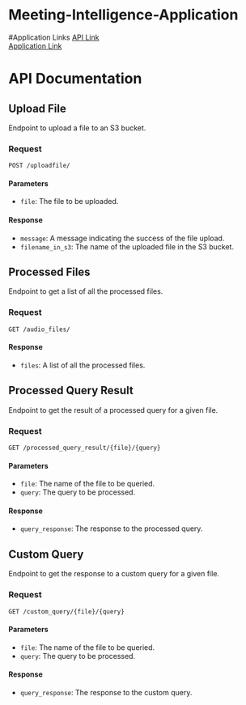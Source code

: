 # Meeting-Intelligence-Application


#Application Links 
[API Link](http://54.236.17.95:8000/docs) <br>
[Application Link](http://54.236.17.95:8081/) <br>

# API Documentation

## Upload File

Endpoint to upload a file to an S3 bucket.

### Request

`POST /uploadfile/`

#### Parameters

- `file`: The file to be uploaded.

#### Response

- `message`: A message indicating the success of the file upload.
- `filename_in_s3`: The name of the uploaded file in the S3 bucket.

## Processed Files

Endpoint to get a list of all the processed files.

### Request

`GET /audio_files/`

#### Response

- `files`: A list of all the processed files.

## Processed Query Result

Endpoint to get the result of a processed query for a given file.

### Request

`GET /processed_query_result/{file}/{query}`

#### Parameters

- `file`: The name of the file to be queried.
- `query`: The query to be processed.

#### Response

- `query_response`: The response to the processed query.

## Custom Query

Endpoint to get the response to a custom query for a given file.

### Request

`GET /custom_query/{file}/{query}`

#### Parameters

- `file`: The name of the file to be queried.
- `query`: The query to be processed.

#### Response

- `query_response`: The response to the custom query.
